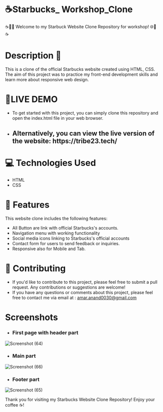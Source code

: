 # ☕Starbucks_ Workshop_Clone
☕👑🌐 Welcome to my Starbuck Website Clone Repository for workshop! 🌐👑☕

# Description 📝
This is a clone of the official Starbucks website created using HTML, CSS. The aim of this project was to practice my front-end development skills and learn more about responsive web design.

# 🚀LIVE DEMO 
- To get started with this project, you can simply clone this repository and open the index.html file in your web browser.
- <h2> Alternatively, you can view the live version of the website:  https://tribe23.tech/  </h2>

# 💻 Technologies Used
- HTML
- CSS

# 🎨 Features
This website clone includes the following features:
- All Button are link with official Starbucks's accounts.
- Navigation menu with working functionality
- Social media icons linking to Starbucks's official accounts
- Contact form for users to send feedback or inquiries.
- Responsive also for Mobile and Tab.

# 🤝 Contributing
- If you'd like to contribute to this project, please feel free to submit a pull request. Any contributions or suggestions are welcome!
- If you have any questions or comments about this project, please feel free to contact me via email at : amar.anand0030@gmail.com

# Screenshots

- <h3>First page with header part</h3>
![Screenshot (64)](https://user-images.githubusercontent.com/122713145/227781060-d08330da-859f-4dee-bdeb-eb60432d70fe.png)

- <h3> Main part</h3>

![Screenshot (66)](https://user-images.githubusercontent.com/122713145/227781063-be4d9471-7b47-498d-b75a-82f489d8079e.png)

- <h3>Footer part</h3>

![Screenshot (65)](https://user-images.githubusercontent.com/122713145/227781066-56fd89aa-de64-4852-8d5b-715fe246929a.png)

Thank you for visiting my Starbucks Website Clone Repository! Enjoy your coffee ☕! 

